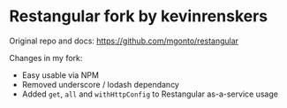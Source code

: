 # Restangular fork by kevinrenskers

Original repo and docs: https://github.com/mgonto/restangular

Changes in my fork:

* Easy usable via NPM
* Removed underscore / lodash dependancy
* Added `get`, `all` and `withHttpConfig` to Restangular as-a-service usage
